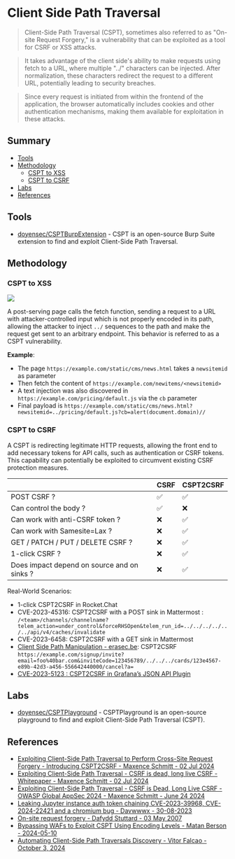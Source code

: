 # Client Side Path Traversal

> Client-Side Path Traversal (CSPT), sometimes also referred to as "On-site Request Forgery," is a vulnerability that can be exploited as a tool for CSRF or XSS attacks.  

> It takes advantage of the client side's ability to make requests using fetch to a URL, where multiple "../" characters can be injected. After normalization, these characters redirect the request to a different URL, potentially leading to security breaches.  

> Since every request is initiated from within the frontend of the application, the browser automatically includes cookies and other authentication mechanisms, making them available for exploitation in these attacks.


## Summary

* [Tools](#tools)
* [Methodology](#methodology)
    * [CSPT to XSS](#cspt-to-xss)
    * [CSPT to CSRF](#cspt-to-xss)
* [Labs](#labs)
* [References](#references)


## Tools

* [doyensec/CSPTBurpExtension](https://github.com/doyensec/CSPTBurpExtension) - CSPT is an open-source Burp Suite extension to find and exploit Client-Side Path Traversal.


## Methodology

### CSPT to XSS

![](https://matanber.com/images/blog/cspt-query-param.png)

A post-serving page calls the fetch function, sending a request to a URL with attacker-controlled input which is not properly encoded in its path, allowing the attacker to inject `../` sequences to the path and make the request get sent to an arbitrary endpoint. This behavior is referred to as a CSPT vulnerability.

**Example**:

* The page `https://example.com/static/cms/news.html` takes a `newsitemid` as parameter
* Then fetch the content of `https://example.com/newitems/<newsitemid>`
* A text injection was also discovered in `https://example.com/pricing/default.js` via the `cb` parameter
* Final payload is `https://example.com/static/cms/news.html?newsitemid=../pricing/default.js?cb=alert(document.domain)//`


### CSPT to CSRF

A CSPT is redirecting legitimate HTTP requests, allowing the front end to add necessary tokens for API calls, such as authentication or CSRF tokens. This capability can potentially be exploited to circumvent existing CSRF protection measures.

|                                             | CSRF               | CSPT2CSRF          |
| ------------------------------------------- | -----------------  | ------------------ |
| POST CSRF ?                                 | :white_check_mark: | :white_check_mark: |
| Can control the body ?                      | :white_check_mark: | :x:                |
| Can work with anti-CSRF token ?             | :x:                | :white_check_mark: |
| Can work with Samesite=Lax ?                | :x:                | :white_check_mark: |
| GET / PATCH / PUT / DELETE CSRF ?           | :x:                | :white_check_mark: |
| 1-click CSRF ?                              | :x:                | :white_check_mark: |
| Does impact depend on source and on sinks ? | :x:                | :white_check_mark: |


Real-World Scenarios:

* 1-click CSPT2CSRF in Rocket.Chat
* CVE-2023-45316: CSPT2CSRF with a POST sink in Mattermost : `/<team>/channels/channelname?telem_action=under_control&forceRHSOpen&telem_run_id=../../../../../../api/v4/caches/invalidate`
* CVE-2023-6458: CSPT2CSRF with a GET sink in Mattermost
* [Client Side Path Manipulation - erasec.be](https://www.erasec.be/blog/client-side-path-manipulation/): CSPT2CSRF `https://example.com/signup/invite?email=foo%40bar.com&inviteCode=123456789/../../../cards/123e4567-e89b-42d3-a456-556642440000/cancel?a=`
* [CVE-2023-5123 : CSPT2CSRF in Grafana’s JSON API Plugin](https://medium.com/@maxime.escourbiac/grafana-cve-2023-5123-write-up-74e1be7ef652) 


## Labs

* [doyensec/CSPTPlayground](https://github.com/doyensec/CSPTPlayground) - CSPTPlayground is an open-source playground to find and exploit Client-Side Path Traversal (CSPT).


## References

- [Exploiting Client-Side Path Traversal to Perform Cross-Site Request Forgery - Introducing CSPT2CSRF - Maxence Schmitt - 02 Jul 2024](https://blog.doyensec.com/2024/07/02/cspt2csrf.html)
- [Exploiting Client-Side Path Traversal - CSRF is dead, long live CSRF - Whitepaper - Maxence Schmitt - 02 Jul 2024](https://www.doyensec.com/resources/Doyensec_CSPT2CSRF_Whitepaper.pdf)
- [Exploiting Client-Side Path Traversal - CSRF is Dead, Long Live CSRF - OWASP Global AppSec 2024 - Maxence Schmitt - June 24 2024](https://www.doyensec.com/resources/Doyensec_CSPT2CSRF_OWASP_Appsec_Lisbon.pdf)
- [Leaking Jupyter instance auth token chaining CVE-2023-39968, CVE-2024-22421 and a chromium bug - Davwwwx - 30-08-2023](https://blog.xss.am/2023/08/cve-2023-39968-jupyter-token-leak/)
- [On-site request forgery - Dafydd Stuttard - 03 May 2007](https://portswigger.net/blog/on-site-request-forgery)
- [Bypassing WAFs to Exploit CSPT Using Encoding Levels - Matan Berson - 2024-05-10](https://matanber.com/blog/cspt-levels)
- [Automating Client-Side Path Traversals Discovery - Vitor Falcao - October 3, 2024](https://vitorfalcao.com/posts/automating-cspt-discovery/)
